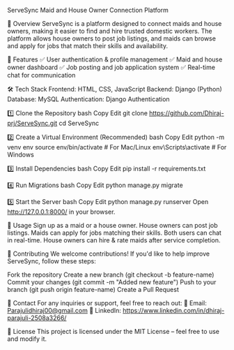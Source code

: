 ServeSync
Maid and House Owner Connection Platform

📌 Overview
ServeSync is a platform designed to connect maids and house owners, making it easier to find and hire trusted domestic workers. 
The platform allows house owners to post job listings, and maids can browse and apply for jobs that match their skills and availability.

🚀 Features
✅ User authentication & profile management
✅ Maid and house owner dashboard
✅ Job posting and job application system
✅ Real-time chat for communication


🛠️ Tech Stack
Frontend: HTML, CSS, JavaScript
Backend: Django (Python)
Database: MySQL
Authentication: Django Authentication


1️⃣ Clone the Repository
bash
Copy
Edit
git clone https://github.com/Dhiraj-prj/ServeSync.git
cd ServeSync

2️⃣ Create a Virtual Environment (Recommended)
bash
Copy
Edit
python -m venv env
source env/bin/activate  # For Mac/Linux
env\Scripts\activate     # For Windows

3️⃣ Install Dependencies
bash
Copy
Edit
pip install -r requirements.txt

4️⃣ Run Migrations
bash
Copy
Edit
python manage.py migrate

5️⃣ Start the Server
bash
Copy
Edit
python manage.py runserver
Open http://127.0.0.1:8000/ in your browser.

📝 Usage
Sign up as a maid or a house owner.
House owners can post job listings.
Maids can apply for jobs matching their skills.
Both users can chat in real-time.
House owners can hire & rate maids after service completion.

🤝 Contributing
We welcome contributions! If you'd like to help improve ServeSync, follow these steps:

Fork the repository
Create a new branch (git checkout -b feature-name)
Commit your changes (git commit -m "Added new feature")
Push to your branch (git push origin feature-name)
Create a Pull Request

📧 Contact
For any inquiries or support, feel free to reach out:
📩 Email: Parajulidhiraj00@gmail.com
🔗 LinkedIn: https://www.linkedin.com/in/dhiraj-parajuli-2508a3266/

📜 License
This project is licensed under the MIT License – feel free to use and modify it.

